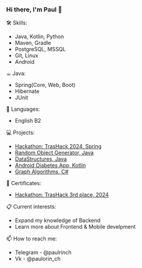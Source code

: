 ### Hi there, I'm Paul 👋

<!--
**Paulorin/Paulorin** is a ✨ _special_ ✨ repository because its `README.md` (this file) appears on your GitHub profile.
Here are some ideas to get you started:
-->
<!--
- 🔭 I’m currently working on ...
- 🌱 I’m currently learning ...
- 👯 I’m looking to collaborate on ...
- 🤔 I’m looking for help with ...
...
-->
🛠 Skills:
- Java, Kotlin, Python
- Maven, Gradle
- PostgreSQL, MSSQL
- Git, Linux
- Android

☕︎ Java:
- Spring(Core, Web, Boot)
- Hibernate
- JUnit

💬 Languages:
- English B2

💻 Projects:
- [Hackathon: TrasHack 2024, Spring](https://github.com/GreenCatsTeam/hackathon-2024)
- [Random Object Generator, Java](https://github.com/Paulorin/fieldsetter/tree/branch3)
- [DataStructures, Java](https://github.com/Paulorin/DataStructures)
- [Android Diabetes App, Kotlin](https://github.com/Paulorin/DiabetesApp/tree/main)
- [Graph Algorithms, C#](https://github.com/Paulorin/Graphs)

📜 Certificates:
- [Hackathon: TrasHack 3rd place, 2024](https://drive.google.com/file/d/1u8HM05gTOk3BY3IcNx9zufGMBd5HPOE8/view?usp=sharing)

📋 Current interests:
- Expand my knowledge of Backend
- Learn more about Frontend & Mobile develpment

📫 How to reach me: 
- Telegram - @paulrinch
- Vk - @paulorin_ch
